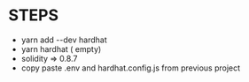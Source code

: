 # STEPS

- yarn add --dev hardhat
- yarn hardhat ( empty)
- solidity => 0.8.7
- copy paste .env and hardhat.config.js from previous project
